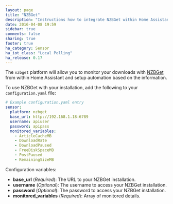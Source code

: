 ```yaml
---
layout: page
title: "NZBGet"
description: "Instructions how to integrate NZBGet within Home Assistant."
date: 2016-04-08 19:59
sidebar: true
comments: false
sharing: true
footer: true
ha_category: Sensor
ha_iot_class: "Local Polling"
ha_release: 0.17
---
```


The `nzbget` platform will allow you to monitor your downloads with [NZBGet](http://NZBGet.net) from within Home Assistant and setup automation based on the information.

To use NZBGet with your installation, add the following to your `configuration.yaml` file:

```yaml
# Example configuration.yaml entry
sensor:
  platform: nzbget
  base_url: http://192.168.1.18:6789
  username: apiuser
  password: apipass
  monitored_variables:
    - ArticleCacheMB
    - DownloadRate
    - DownloadPaused
    - FreeDiskSpaceMB
    - PostPaused
    - RemainingSizeMB
```

Configuration variables:

- **base_url** (*Required*): The URL to your NZBGet installation.
- **username** (*Optional*): The username to access your NZBGet installation.
- **password** (*Optional*): The password to access your NZBGet installation.
- **monitored_variables** (*Required*): Array of monitored details.
